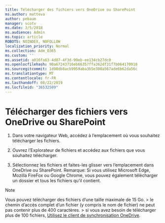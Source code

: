 ```yaml
---
title: Télécharger des fichiers vers OneDrive ou SharePoint
ms.author: matteva
author: pebaum
manager: scotv
ms.date: 3/5/2018
ms.audience: Admin
ms.topic: article
ROBOTS: NOINDEX, NOFOLLOW
localization_priority: Normal
ms.collection: Adm_O365
ms.custom: ''
ms.assetid: a016fa63-4d87-4f3d-99eb-ee134cb27dc0
ms.openlocfilehash: 90a67243716eb66357ffa362df31f7b064170918
ms.sourcegitcommit: 1d98db8acb9959aba3b5e308a567ade6b62da56c
ms.translationtype: MT
ms.contentlocale: fr-FR
ms.lasthandoff: 08/22/2019
ms.locfileid: "36532509"
---
```

# <a name="upload-files-to-onedrive-or-sharepoint"></a>Télécharger des fichiers vers OneDrive ou SharePoint

1. Dans votre navigateur Web, accédez à l’emplacement où vous souhaitez télécharger les fichiers.
    
2. Ouvrez l’Explorateur de fichiers et accédez aux fichiers que vous souhaitez télécharger.
    
3. Sélectionnez les fichiers et faites-les glisser vers l’emplacement dans OneDrive ou SharePoint. Remarque: Si vous utilisez Microsoft Edge, Mozilla FireFox ou Google Chrome, vous pouvez également télécharger un dossier et tous les fichiers qu’il contient.
    
> [!NOTE]
>  Vous pouvez télécharger des fichiers d’une taille maximale de 15 Go. > le chemin d’accès complet d’un fichier (y compris le nom de fichier) ne peut pas contenir plus de 400 caractères. > si vous avez besoin de télécharger plus de 100 fichiers, [Utilisez le client de synchronisation OneDrive](https://go.microsoft.com/fwlink/?linkid=866427). 
  

